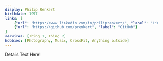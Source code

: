 ```yaml
---
display: Philip Renkert
birthdate: 1997
links: [
    {"url": "https://www.linkedin.com/in/philiprenkert/", "label": "LinkedIn"},
    {"url": "https://github.com/prenkert", "label": "GitHub"}
]
services: [Thing 1, Thing 2]
hobbies: [Photography, Music, CrossFit, Anything outside]
---
```

Details Text Here!